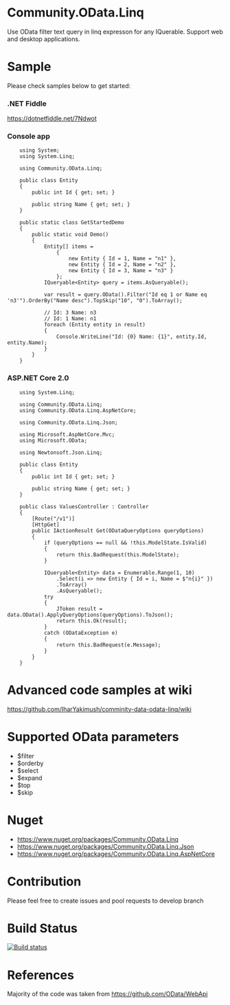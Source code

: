 # Community.OData.Linq
Use OData filter text query in linq expresson for any IQuerable. Support web and desktop applications.

# Sample
Please check samples below to get started:
### .NET Fiddle
https://dotnetfiddle.net/7Ndwot
### Console app
```
    using System;
    using System.Linq;

    using Community.OData.Linq;

    public class Entity
    {
        public int Id { get; set; }

        public string Name { get; set; }
    }

    public static class GetStartedDemo
    {
        public static void Demo()
        {
            Entity[] items =
                {
                    new Entity { Id = 1, Name = "n1" },
                    new Entity { Id = 2, Name = "n2" },
                    new Entity { Id = 3, Name = "n3" }
                };
            IQueryable<Entity> query = items.AsQueryable();

            var result = query.OData().Filter("Id eq 1 or Name eq 'n3'").OrderBy("Name desc").TopSkip("10", "0").ToArray();

            // Id: 3 Name: n3
            // Id: 1 Name: n1
            foreach (Entity entity in result)
            {
                Console.WriteLine("Id: {0} Name: {1}", entity.Id, entity.Name);
            }
        }
    }
```
### ASP.NET Core 2.0
```
    using System.Linq;

    using Community.OData.Linq;
    using Community.OData.Linq.AspNetCore;

    using Community.OData.Linq.Json;

    using Microsoft.AspNetCore.Mvc;
    using Microsoft.OData;

    using Newtonsoft.Json.Linq;

    public class Entity
    {
        public int Id { get; set; }

        public string Name { get; set; }
    }

    public class ValuesController : Controller
    {
        [Route("/v1")]
        [HttpGet]
        public IActionResult Get(ODataQueryOptions queryOptions)
        {
            if (queryOptions == null && !this.ModelState.IsValid)
            {
                return this.BadRequest(this.ModelState);
            }

            IQueryable<Entity> data = Enumerable.Range(1, 10)
                .Select(i => new Entity { Id = i, Name = $"n{i}" })
                .ToArray()
                .AsQueryable();
            try
            {
                JToken result = data.OData().ApplyQueryOptions(queryOptions).ToJson();
                return this.Ok(result);
            }
            catch (ODataException e)
            {
                return this.BadRequest(e.Message);
            }
        }
    }
```
# Advanced code samples at wiki
https://github.com/IharYakimush/comminity-data-odata-linq/wiki

# Supported OData parameters
- $filter
- $orderby
- $select
- $expand
- $top
- $skip

# Nuget
- https://www.nuget.org/packages/Community.OData.Linq
- https://www.nuget.org/packages/Community.OData.Linq.Json
- https://www.nuget.org/packages/Community.OData.Linq.AspNetCore

# Contribution
Please feel free to create issues and pool requests to develop branch

# Build Status
[![Build status](https://ci.appveyor.com/api/projects/status/yrmp3074ryce61gb/branch/develop?svg=true)](https://ci.appveyor.com/project/IharYakimush/comminity-data-odata-linq/branch/develop)

# References
Majority of the code was taken from https://github.com/OData/WebApi
